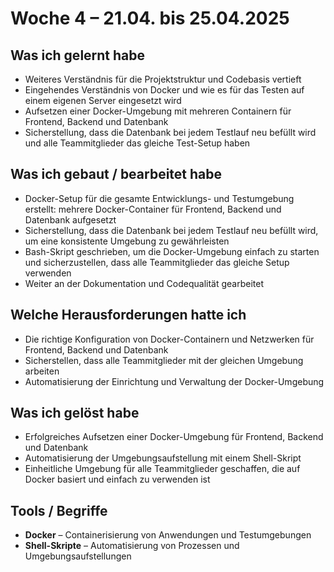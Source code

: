 # Woche 4 – 21.04. bis 25.04.2025

## Was ich gelernt habe

- Weiteres Verständnis für die Projektstruktur und Codebasis vertieft
- Eingehendes Verständnis von Docker und wie es für das Testen auf einem eigenen Server eingesetzt wird
- Aufsetzen einer Docker-Umgebung mit mehreren Containern für Frontend, Backend und Datenbank
- Sicherstellung, dass die Datenbank bei jedem Testlauf neu befüllt wird und alle Teammitglieder das gleiche Test-Setup haben

## Was ich gebaut / bearbeitet habe

- Docker-Setup für die gesamte Entwicklungs- und Testumgebung erstellt: mehrere Docker-Container für Frontend, Backend und Datenbank aufgesetzt
- Sicherstellung, dass die Datenbank bei jedem Testlauf neu befüllt wird, um eine konsistente Umgebung zu gewährleisten
- Bash-Skript geschrieben, um die Docker-Umgebung einfach zu starten und sicherzustellen, dass alle Teammitglieder das gleiche Setup verwenden
- Weiter an der Dokumentation und Codequalität gearbeitet

## Welche Herausforderungen hatte ich

- Die richtige Konfiguration von Docker-Containern und Netzwerken für Frontend, Backend und Datenbank
- Sicherstellen, dass alle Teammitglieder mit der gleichen Umgebung arbeiten
- Automatisierung der Einrichtung und Verwaltung der Docker-Umgebung

## Was ich gelöst habe

- Erfolgreiches Aufsetzen einer Docker-Umgebung für Frontend, Backend und Datenbank
- Automatisierung der Umgebungsaufstellung mit einem Shell-Skript
- Einheitliche Umgebung für alle Teammitglieder geschaffen, die auf Docker basiert und einfach zu verwenden ist

## Tools / Begriffe

- **Docker** – Containerisierung von Anwendungen und Testumgebungen
- **Shell-Skripte** – Automatisierung von Prozessen und Umgebungsaufstellungen
